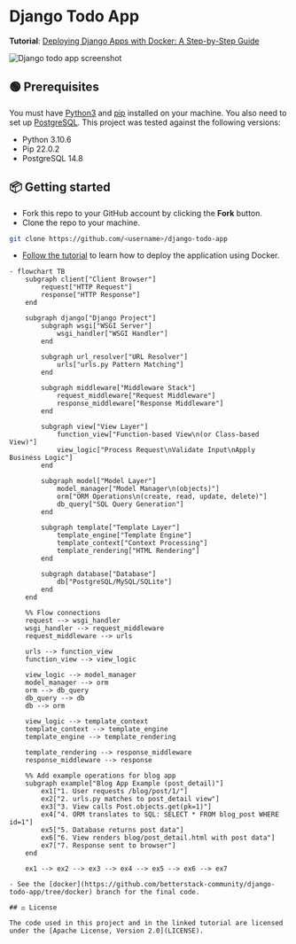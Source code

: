 # Django Todo App

**Tutorial**: [Deploying Django Apps with Docker: A Step-by-Step Guide](https://betterstack.com/community/guides/scaling-python/dockerize-django/)

![Django todo app screenshot](screenshot.png)

## 🟢 Prerequisites

You must have [Python3](https://www.python.org/downloads/) and [pip](https://pypi.org/project/pip/) installed on your machine. You also need to set up [PostgreSQL](https://www.postgresql.org/download/). This project was tested against the following versions:

- Python 3.10.6
- Pip 22.0.2
- PostgreSQL 14.8

## 📦 Getting started

- Fork this repo to your GitHub account by clicking the **Fork** button.
- Clone the repo to your machine.

```bash
git clone https://github.com/<username>/django-todo-app
```

- [Follow the tutorial](https://betterstack.com/community/guides/scaling-python/dockerize-django/) to learn how to deploy the application using Docker.
 
```mermaid
- flowchart TB
    subgraph client["Client Browser"]
        request["HTTP Request"]
        response["HTTP Response"]
    end

    subgraph django["Django Project"]
        subgraph wsgi["WSGI Server"]
            wsgi_handler["WSGI Handler"]
        end

        subgraph url_resolver["URL Resolver"]
            urls["urls.py Pattern Matching"]
        end

        subgraph middleware["Middleware Stack"]
            request_middleware["Request Middleware"]
            response_middleware["Response Middleware"]
        end

        subgraph view["View Layer"]
            function_view["Function-based View\n(or Class-based View)"]
            view_logic["Process Request\nValidate Input\nApply Business Logic"]
        end

        subgraph model["Model Layer"]
            model_manager["Model Manager\n(objects)"]
            orm["ORM Operations\n(create, read, update, delete)"]
            db_query["SQL Query Generation"]
        end

        subgraph template["Template Layer"]
            template_engine["Template Engine"]
            template_context["Context Processing"]
            template_rendering["HTML Rendering"]
        end

        subgraph database["Database"]
            db["PostgreSQL/MySQL/SQLite"]
        end
    end

    %% Flow connections
    request --> wsgi_handler
    wsgi_handler --> request_middleware
    request_middleware --> urls
    
    urls --> function_view
    function_view --> view_logic
    
    view_logic --> model_manager
    model_manager --> orm
    orm --> db_query
    db_query --> db
    db --> orm
    
    view_logic --> template_context
    template_context --> template_engine
    template_engine --> template_rendering
    
    template_rendering --> response_middleware
    response_middleware --> response
    
    %% Add example operations for blog app
    subgraph example["Blog App Example (post_detail)"]
        ex1["1. User requests /blog/post/1/"]
        ex2["2. urls.py matches to post_detail view"]
        ex3["3. View calls Post.objects.get(pk=1)"]
        ex4["4. ORM translates to SQL: SELECT * FROM blog_post WHERE id=1"]
        ex5["5. Database returns post data"]
        ex6["6. View renders blog/post_detail.html with post data"]
        ex7["7. Response sent to browser"]
    end
    
    ex1 --> ex2 --> ex3 --> ex4 --> ex5 --> ex6 --> ex7

- See the [docker](https://github.com/betterstack-community/django-todo-app/tree/docker) branch for the final code.

## ⚖ License

The code used in this project and in the linked tutorial are licensed under the [Apache License, Version 2.0](LICENSE).

